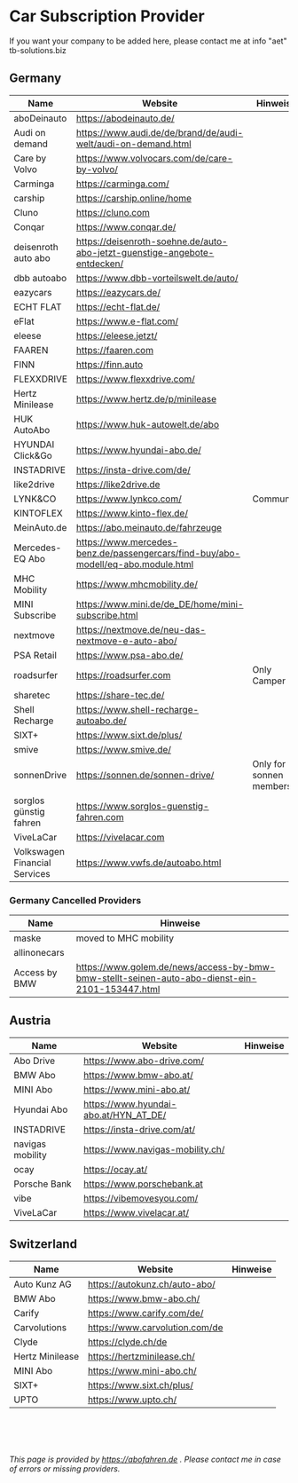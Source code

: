 # Car Subscription Provider

If you want your company to be added here, please contact me at info "aet" tb-solutions.biz

## Germany

Name  | Website | Hinweise
------------- | ------------- | -------------
aboDeinauto | https://abodeinauto.de/
Audi on demand | https://www.audi.de/de/brand/de/audi-welt/audi-on-demand.html
Care by Volvo | https://www.volvocars.com/de/care-by-volvo/
Carminga | https://carminga.com/
carship | https://carship.online/home
Cluno | https://cluno.com
Conqar | https://www.conqar.de/
deisenroth auto abo | https://deisenroth-soehne.de/auto-abo-jetzt-guenstige-angebote-entdecken/
dbb autoabo | https://www.dbb-vorteilswelt.de/auto/
eazycars | https://eazycars.de/
ECHT FLAT | https://echt-flat.de/
eFlat | https://www.e-flat.com/
eleese | https://eleese.jetzt/
FAAREN  | https://faaren.com
FINN  | https://finn.auto
FLEXXDRIVE | https://www.flexxdrive.com/
Hertz Minilease | https://www.hertz.de/p/minilease
HUK AutoAbo | https://www.huk-autowelt.de/abo
HYUNDAI Click&Go | https://www.hyundai-abo.de/
INSTADRIVE | https://insta-drive.com/de/
like2drive | https://like2drive.de
LYNK&CO | https://www.lynkco.com/ | Community
KINTOFLEX | https://www.kinto-flex.de/
MeinAuto.de | https://abo.meinauto.de/fahrzeuge
Mercedes-EQ Abo | https://www.mercedes-benz.de/passengercars/find-buy/abo-modell/eq-abo.module.html
MHC Mobility | https://www.mhcmobility.de/
MINI Subscribe | https://www.mini.de/de_DE/home/mini-subscribe.html
nextmove | https://nextmove.de/neu-das-nextmove-e-auto-abo/
PSA Retail | https://www.psa-abo.de/
roadsurfer | https://roadsurfer.com | Only Camper
sharetec | https://share-tec.de/
Shell Recharge | https://www.shell-recharge-autoabo.de/
SIXT+ | https://www.sixt.de/plus/
smive | https://www.smive.de/
sonnenDrive | https://sonnen.de/sonnen-drive/ | Only for sonnen members
sorglos günstig fahren | https://www.sorglos-guenstig-fahren.com
ViveLaCar | https://vivelacar.com
Volkswagen Financial Services | https://www.vwfs.de/autoabo.html

### Germany Cancelled Providers
Name  | Hinweise
------------- | -------------
maske | moved to MHC mobility
allinonecars | 
Access by BMW | https://www.golem.de/news/access-by-bmw-bmw-stellt-seinen-auto-abo-dienst-ein-2101-153447.html

## Austria

Name  | Website | Hinweise
------------- | ------------- | -------------
Abo Drive | https://www.abo-drive.com/
BMW Abo | https://www.bmw-abo.at/
MINI Abo | https://www.mini-abo.at/
Hyundai Abo | https://www.hyundai-abo.at/HYN_AT_DE/
INSTADRIVE | https://insta-drive.com/at/
navigas mobility | https://www.navigas-mobility.ch/
ocay | https://ocay.at/
Porsche Bank | https://www.porschebank.at
vibe | https://vibemovesyou.com/
ViveLaCar | https://www.vivelacar.at/

## Switzerland

Name  | Website | Hinweise
------------- | ------------- | -------------
Auto Kunz AG | https://autokunz.ch/auto-abo/
BMW Abo | https://www.bmw-abo.ch/
Carify | https://www.carify.com/de/
Carvolutions | https://www.carvolution.com/de
Clyde | https://clyde.ch/de
Hertz Minilease | https://hertzminilease.ch/
MINI Abo | https://www.mini-abo.ch/
SIXT+ | https://www.sixt.ch/plus/
UPTO | https://www.upto.ch/

<br><br><br><br>
*This page is provided by https://abofahren.de . Please contact me in case of errors or missing providers.*
